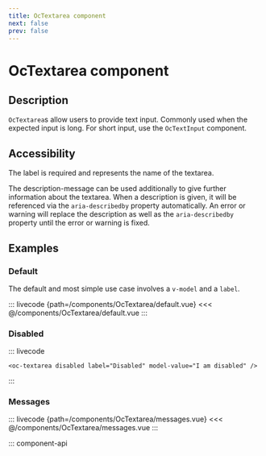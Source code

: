 ```yaml
---
title: OcTextarea component
next: false
prev: false
---
```


# OcTextarea component

## Description

`OcTextarea`s allow users to provide text input. Commonly used when the expected input is long.
For short input, use the `OcTextInput` component.

## Accessibility

The label is required and represents the name of the textarea.

The description-message can be used additionally to give further information about the textarea. When a
description is given, it will be referenced via the `aria-describedby` property automatically.
An error or warning will replace the description as well as the `aria-describedby` property until the error
or warning is fixed.

## Examples

### Default

The default and most simple use case involves a `v-model` and a `label`.

::: livecode {path=/components/OcTextarea/default.vue}
<<< @/components/OcTextarea/default.vue
:::

### Disabled

::: livecode
```vue
<oc-textarea disabled label="Disabled" model-value="I am disabled" />
```
:::

### Messages

::: livecode {path=/components/OcTextarea/messages.vue}
<<< @/components/OcTextarea/messages.vue
:::

::: component-api
